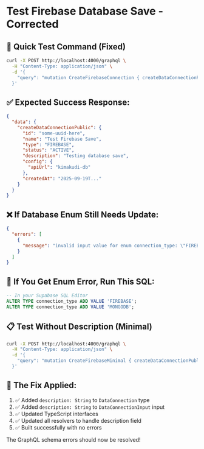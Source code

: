 # Test Firebase Database Save - Corrected

## 🧪 **Quick Test Command (Fixed)**

```bash
curl -X POST http://localhost:4000/graphql \
  -H "Content-Type: application/json" \
  -d '{
    "query": "mutation CreateFirebaseConnection { createDataConnectionPublic(input: { type: FIREBASE, name: \"Test Firebase Save\", description: \"Testing database save\", config: { apiUrl: \"kimakudi-db\", apiKey: \"AIzaSyDARAd1d_mt6ebQx4yz0SF41dLKPaNWuf8\" } }) { id name type status description config { apiUrl } createdAt } }"
  }'
```

## ✅ **Expected Success Response:**

```json
{
  "data": {
    "createDataConnectionPublic": {
      "id": "some-uuid-here",
      "name": "Test Firebase Save",
      "type": "FIREBASE",
      "status": "ACTIVE",
      "description": "Testing database save",
      "config": {
        "apiUrl": "kimakudi-db"
      },
      "createdAt": "2025-09-19T..."
    }
  }
}
```

## ❌ **If Database Enum Still Needs Update:**

```json
{
  "errors": [
    {
      "message": "invalid input value for enum connection_type: \"FIREBASE\""
    }
  ]
}
```

## 🔧 **If You Get Enum Error, Run This SQL:**

```sql
-- In your Supabase SQL Editor
ALTER TYPE connection_type ADD VALUE 'FIREBASE';
ALTER TYPE connection_type ADD VALUE 'MONGODB';
```

## 📋 **Test Without Description (Minimal)**

```bash
curl -X POST http://localhost:4000/graphql \
  -H "Content-Type: application/json" \
  -d '{
    "query": "mutation CreateFirebaseMinimal { createDataConnectionPublic(input: { type: FIREBASE, name: \"Firebase Minimal\", config: { apiUrl: \"kimakudi-db\", apiKey: \"AIzaSyDARAd1d_mt6ebQx4yz0SF41dLKPaNWuf8\" } }) { id name type status } }"
  }'
```

## 🎯 **The Fix Applied:**

1. ✅ Added `description: String` to `DataConnection` type
2. ✅ Added `description: String` to `DataConnectionInput` input
3. ✅ Updated TypeScript interfaces
4. ✅ Updated all resolvers to handle description field
5. ✅ Built successfully with no errors

The GraphQL schema errors should now be resolved!